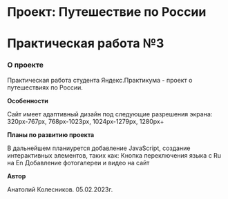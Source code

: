 # Проект: Путешествие по России

# Практическая работа №3

### О проекте

Практическая работа студента Яндекс.Практикума - проект о путешествиях по России.

**Особенности**

Сайт имеет адаптивный дизайн под следующие разрешения экрана:
320px-767px,
768px-1023px,
1024px-1279px,
1280px+

**Планы по развитию проекта**

В дальнейшем планиурется добавление JavaScript, создание интерактивных элементов, таких как:
Кнопка переключения языка с Ru на En
Добавление фотогалереи и видео на сайт

**Автор**

Анатолий Колесников. 05.02.2023г.
